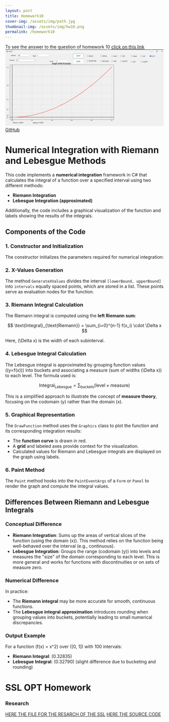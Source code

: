 ```yaml
---
layout: post
title: Homework10
cover-img: /assets/img/path.jpg
thumbnail-img: /assets/img/hw10.png
permalink: /homework10
---
```


To see the answer to the question of homework 10 [click on this link](../homework/hw10Theory.html)
![hw](../assets/img/hw10.png)
[GitHub](https://github.com/Viiiiin/Statistics/blob/main/homework_2/homework_1/hw10.cs)
# Numerical Integration with Riemann and Lebesgue Methods

This code implements a **numerical integration** framework in C# that calculates the integral of a function over a specified interval using two different methods:
- **Riemann Integration**
- **Lebesgue Integration (approximated)**

Additionally, the code includes a graphical visualization of the function and labels showing the results of the integrals.

## Components of the Code

### 1. **Constructor and Initialization**
The constructor initializes the parameters required for numerical integration:

### 2. **X-Values Generation**
The method `GenerateXValues` divides the interval `[lowerBound, upperBound]` into `intervals` equally spaced points, which are stored in a list. These points serve as evaluation nodes for the function.

### 3. **Riemann Integral Calculation**
The Riemann integral is computed using the **left Riemann sum**:

$$
\text{Integral}_{\text{Riemann}} = \sum_{i=0}^{n-1} f(x_i) \cdot \Delta x
$$

Here, \(\Delta x\) is the width of each subinterval.

### 4. **Lebesgue Integral Calculation**
The Lebesgue integral is approximated by grouping function values (\(y=f(x)\)) into buckets and associating a measure (sum of widths \(\Delta x\)) to each level. The formula used is:

$$
\text{Integral}_{\text{Lebesgue}} = \sum_{\text{buckets}} (\text{level} \times \text{measure})
$$

This is a simplified approach to illustrate the concept of **measure theory**, focusing on the codomain \(y\) rather than the domain \(x\).

### 5. **Graphical Representation**
The `DrawFunction` method uses the `Graphics` class to plot the function and its corresponding integration results:
- The **function curve** is drawn in red.
- A **grid** and labeled axes provide context for the visualization.
- Calculated values for Riemann and Lebesgue integrals are displayed on the graph using labels.

### 6. **Paint Method**
The `Paint` method hooks into the `PaintEventArgs` of a `Form` or `Panel` to render the graph and compute the integral values.

## Differences Between Riemann and Lebesgue Integrals

### Conceptual Difference
- **Riemann Integration**: Sums up the areas of vertical slices of the function (using the domain \(x\)). This method relies on the function being well-behaved over the interval (e.g., continuous).
- **Lebesgue Integration**: Groups the range (codomain \(y\)) into levels and measures the "size" of the domain corresponding to each level. This is more general and works for functions with discontinuities or on sets of measure zero.

### Numerical Difference
In practice:
- The **Riemann integral** may be more accurate for smooth, continuous functions.
- The **Lebesgue integral approximation** introduces rounding when grouping values into buckets, potentially leading to small numerical discrepancies.

### Output Example
For a function \(f(x) = x^2\) over \([0, 1]\) with 100 intervals:
- **Riemann Integral**: \(0.32835\)
- **Lebesgue Integral**: \(0.32790\) (slight difference due to bucketing and rounding)



# SSL OPT Homework

### Research
[HERE THE FILE FOR THE RESARCH OF THE SSL](testo.txt)
[HERE THE SOURCE CODE](https://github.com/Viiiiin/Statistics/blob/main/ConsoleApp1/ConsoleApp1/Program.cs)